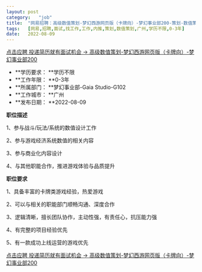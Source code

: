 ```yaml
---
layout:	post
category:	"job"
title:	"网易招聘：高级数值策划-梦幻西游网页版（卡牌向）-梦幻事业部200-策划-数值策划-广州学历不限0-3年"
tags:	[网易,招聘,面试,找工作,工作,内推,策划,数值策划,广州,学历不限,0-3年]
date:	2022-08-09
---
```


[点击应聘 投递简历就有面试机会 ->  高级数值策划-梦幻西游网页版（卡牌向）-梦幻事业部200](http://mobile.bole.netease.com/bole/boleDetail?id=41546&employeeId=346f03c3cda5f04c&key=all)



- **学历要求： **学历不限
- **工作年限： **0-3年
- **所属部门： **梦幻事业部-Gaia Studio-G102
- **工作城市： **广州
- **发布日期： **2022-08-09



**职位描述**

1、参与战斗/玩法/系统的数值设计工作

2、参与游戏经济系统数值的相关内容

3、参与商业化内容设计

4、与其他职能合作，推进游戏体验与品质提升



**职位要求**

1、具备丰富的卡牌类游戏经验，热爱游戏

2、可以与相关的职能部门顺畅沟通、深度合作

3、逻辑清晰，擅长团队协作，主动性强，有责任心，抗压能力强

4、有完整的项目经验优先

5、有一款成功上线运营的游戏优先



[点击应聘 投递简历就有面试机会 ->  高级数值策划-梦幻西游网页版（卡牌向）-梦幻事业部200](http://mobile.bole.netease.com/bole/boleDetail?id=41546&employeeId=346f03c3cda5f04c&key=all)